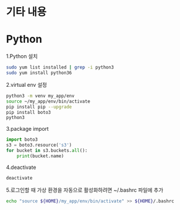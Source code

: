 # 기타 내용
# Python

1.Python 설치

```bash
sudo yum list installed | grep -i python3
sudo yum install python36
```

2.virtual env 설정

```bash
python3 -m venv my_app/env
source ~/my_app/env/bin/activate
pip install pip --upgrade
pip install boto3
python3
```


3.package import

```python
import boto3
s3 = boto3.resource('s3')
for bucket in s3.buckets.all():
    print(bucket.name)
```

4.deactivate

```bash
deactivate
```


5.로그인할 때 가상 환경을 자동으로 활성화하려면 ~/.bashrc 파일에 추가

```bash
echo "source ${HOME}/my_app/env/bin/activate" >> ${HOME}/.bashrc
```
